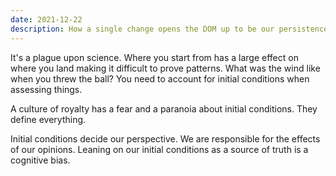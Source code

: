 ```yaml
---
date: 2021-12-22
description: How a single change opens the DOM up to be our persistence hero
---
```

It's a plague upon science. Where you start from has a large effect on where you land making it difficult to prove patterns. What was the wind like when you threw the ball? You need to account for initial conditions when assessing things.

A culture of royalty has a fear and a paranoia about initial conditions. They define everything.

Initial conditions decide our perspective. We are responsible for the effects of our opinions. Leaning on our initial conditions as a source of truth is a cognitive bias.
